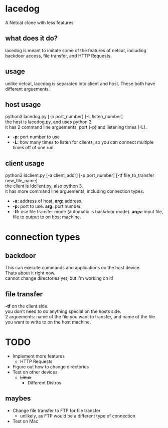 # lacedog  
A Netcat clone with less features  
  
## what does it do?
lacedog is meant to imitate some of the features of netcat, including backdoor access, file transfer, and HTTP Requests.  

## usage
unlike netcat, lacedog is separated into client and host. These both have different arguements.  

## host usage
python3 lacedog.py \[-p port_number\] \[-L listen_number\]  
the host is lacedog.py, and uses python 3.  
it has 2 command line arguements, port (-p) and listening times (-L).  
- **-p**: port number to use  
- **-L**: how many times to listen for clients, so you can connect multiple times off of one run.  

## client usage
python3 ldclient.py \[-a client_addr\] \[-p port_number\] \[-tf file_to_transfer new_file_name\]    
the client is ldclient.py, also python 3.  
it has more command line arguements, including connection types.  
- **-a:** address of host. **arg:** address.  
- **-p:** port to use. **arg:** port number.  
- **-tf:** use file transfer mode (automatic is backdoor mode). **args:** input file, file to output to on host machine.  

# connection types

## backdoor
This can execute commands and applications on the host device.  
Thats about it right now.  
cannot change directories yet, but I'm working on it!  
  
## file transfer
**-tf** on the client side.  
you don't need to do anything special on the hosts side.  
2 arguements: name of the file you want to transfer, and name of the file you want to write to on the host machine.  

# TODO
- Implement more features  
	- HTTP Requests  
- Figure out how to change directories
- Test on other devices  
	- ~~Linux~~
		- Different Distros
  
## maybes  
- Change file transfer to FTP for file transfer  
	- unlikely, as FTP would be a different type of connection  
- Test on Mac  